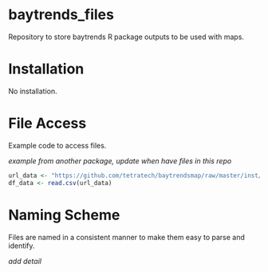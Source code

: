 
# baytrends_files

Repository to store baytrends R package outputs to be used with maps.

<!-- badges: start -->
<!-- badges: end -->

# Installation
No installation.

# File Access
Example code to access files.

_example from another package, update when have files in this repo_

```r
url_data <- "https://github.com/tetratech/baytrendsmap/raw/master/inst/shiny-examples/baytrendsmap/data/NLT_FA_F_FullPeriod.csv"
df_data <- read.csv(url_data) 
```

# Naming Scheme
Files are named in a consistent manner to make them easy to parse and identify.

_add detail_
